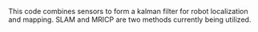 This code combines sensors to form a kalman filter for robot localization and mapping. SLAM and MRICP are two methods currently being utilized.